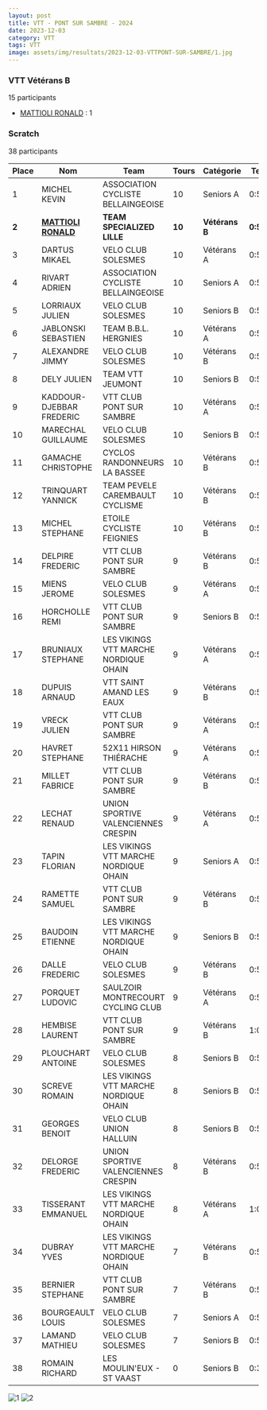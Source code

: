 ```yaml
---
layout: post
title: VTT - PONT SUR SAMBRE - 2024
date: 2023-12-03
category: VTT
tags: VTT
image: assets/img/resultats/2023-12-03-VTTPONT-SUR-SAMBRE/1.jpg
---
```


### VTT Vétérans B
15 participants
- [MATTIOLI RONALD](https://teamspecializedlille.github.io/coureurs/mattiolironald) : 1

### Scratch
38 participants

| Place | Nom | Team | Tours | Catégorie | Temps |
|---|---|---|---|---|---|
| 1 | MICHEL KEVIN | ASSOCIATION CYCLISTE BELLAINGEOISE | 10 | Seniors A | 0:52:32 | 
| **2** | **[MATTIOLI RONALD](https://teamspecializedlille.github.io/coureurs/mattiolironald)** | **TEAM SPECIALIZED LILLE** | **10** | **Vétérans B** | **0:53:49** | 
| 3 | DARTUS MIKAEL | VELO CLUB SOLESMES | 10 | Vétérans A | 0:54:53 | 
| 4 | RIVART ADRIEN | ASSOCIATION CYCLISTE BELLAINGEOISE | 10 | Seniors A | 0:55:44 | 
| 5 | LORRIAUX JULIEN | VELO CLUB SOLESMES | 10 | Seniors B | 0:55:55 | 
| 6 | JABLONSKI SEBASTIEN | TEAM B.B.L. HERGNIES | 10 | Vétérans A | 0:56:51 | 
| 7 | ALEXANDRE JIMMY | VELO CLUB SOLESMES | 10 | Vétérans B | 0:57:13 | 
| 8 | DELY JULIEN | TEAM VTT JEUMONT | 10 | Seniors B | 0:57:15 | 
| 9 | KADDOUR-DJEBBAR FREDERIC | VTT  CLUB PONT SUR SAMBRE | 10 | Vétérans A | 0:57:23 | 
| 10 | MARECHAL GUILLAUME | VELO CLUB SOLESMES | 10 | Seniors B | 0:57:47 | 
| 11 | GAMACHE CHRISTOPHE | CYCLOS RANDONNEURS LA BASSEE | 10 | Vétérans B | 0:57:49 | 
| 12 | TRINQUART YANNICK | TEAM PEVELE CAREMBAULT CYCLISME | 10 | Vétérans B | 0:57:55 | 
| 13 | MICHEL STEPHANE | ETOILE CYCLISTE FEIGNIES | 10 | Vétérans B | 0:58:26 | 
| 14 | DELPIRE FREDERIC | VTT  CLUB PONT SUR SAMBRE | 9 | Vétérans B | 0:52:35 | 
| 15 | MIENS JEROME | VELO CLUB SOLESMES | 9 | Vétérans A | 0:53:25 | 
| 16 | HORCHOLLE REMI | VTT  CLUB PONT SUR SAMBRE | 9 | Seniors B | 0:54:6 | 
| 17 | BRUNIAUX STEPHANE | LES VIKINGS VTT MARCHE NORDIQUE OHAIN | 9 | Vétérans A | 0:54:12 | 
| 18 | DUPUIS ARNAUD | VTT SAINT AMAND LES EAUX | 9 | Vétérans B | 0:54:16 | 
| 19 | VRECK JULIEN | VTT  CLUB PONT SUR SAMBRE | 9 | Vétérans A | 0:54:32 | 
| 20 | HAVRET STEPHANE | 52X11 HIRSON THIÉRACHE | 9 | Vétérans A | 0:54:51 | 
| 21 | MILLET FABRICE | VTT  CLUB PONT SUR SAMBRE | 9 | Vétérans B | 0:55:21 | 
| 22 | LECHAT RENAUD | UNION SPORTIVE VALENCIENNES CRESPIN | 9 | Vétérans A | 0:55:41 | 
| 23 | TAPIN FLORIAN | LES VIKINGS VTT MARCHE NORDIQUE OHAIN | 9 | Seniors A | 0:56:16 | 
| 24 | RAMETTE SAMUEL | VTT  CLUB PONT SUR SAMBRE | 9 | Vétérans B | 0:56:22 | 
| 25 | BAUDOIN ETIENNE | LES VIKINGS VTT MARCHE NORDIQUE OHAIN | 9 | Seniors B | 0:56:31 | 
| 26 | DALLE FREDERIC | VELO CLUB SOLESMES | 9 | Vétérans B | 0:56:34 | 
| 27 | PORQUET LUDOVIC | SAULZOIR MONTRECOURT CYCLING CLUB | 9 | Vétérans A | 0:58:43 | 
| 28 | HEMBISE LAURENT | VTT  CLUB PONT SUR SAMBRE | 9 | Vétérans B | 1:0:57 | 
| 29 | PLOUCHART ANTOINE | VELO CLUB SOLESMES | 8 | Seniors B | 0:53:20 | 
| 30 | SCREVE ROMAIN | LES VIKINGS VTT MARCHE NORDIQUE OHAIN | 8 | Seniors B | 0:54:44 | 
| 31 | GEORGES BENOIT | VELO CLUB UNION HALLUIN | 8 | Seniors B | 0:55:56 | 
| 32 | DELORGE FREDERIC | UNION SPORTIVE VALENCIENNES CRESPIN | 8 | Vétérans B | 0:59:24 | 
| 33 | TISSERANT EMMANUEL | LES VIKINGS VTT MARCHE NORDIQUE OHAIN | 8 | Vétérans A | 1:0:50 | 
| 34 | DUBRAY YVES | LES VIKINGS VTT MARCHE NORDIQUE OHAIN | 7 | Vétérans B | 0:53:6 | 
| 35 | BERNIER STEPHANE | VTT  CLUB PONT SUR SAMBRE | 7 | Vétérans B | 0:53:17 | 
| 36 | BOURGEAULT LOUIS | VELO CLUB SOLESMES | 7 | Seniors A | 0:53:30 | 
| 37 | LAMAND MATHIEU | VELO CLUB SOLESMES | 7 | Seniors B | 0:55:59 | 
| 38 | ROMAIN RICHARD | LES MOULIN'EUX - ST VAAST | 0 | Seniors B | 0:38:53 | 

![1](http://teamspecializedlille.github.io/assets/img/resultats/2023-12-03-VTTPONT-SUR-SAMBRE/1.jpg)
![2](http://teamspecializedlille.github.io/assets/img/resultats/2023-12-03-VTTPONT-SUR-SAMBRE/2.jpg)
